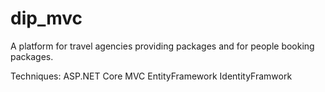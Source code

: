 # dip_mvc
A platform for travel agencies providing packages and for people booking packages.

Techniques:
ASP.NET Core
MVC
EntityFramework
IdentityFramwork
